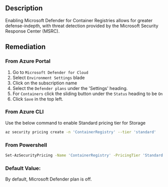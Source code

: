 ## Description

Enabling Microsoft Defender for Container Registries allows for greater defense-indepth, with threat detection provided by the Microsoft Security Response Center (MSRC).

## Remediation

### From Azure Portal

  1. Go to `Microsoft Defender for Cloud`
  2. Select `Environment Settings` blade
  3. Click on the subscription name
  4. Select the `Defender plans` under the 'Settings' heading.
  5. For `Containers` click the sliding button under the `Status` heading to be `On`
  6. Click `Save` in the top left.

### From Azure CLI

Use the below command to enable Standard pricing tier for Storage

```bash
az security pricing create -n 'ContainerRegistry' --tier 'standard'
```

### From Powershell

```bash
Set-AzSecurityPricing -Name 'ContainerRegistry' -PricingTier 'Standard'
```

### Default Value:

By default, Microsoft Defender plan is off.
